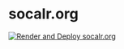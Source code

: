 
# socalr.org

<!-- badges: start -->
[![Render and Deploy socalr.org](https://github.com/laRusers/socalr.org/workflows/Render%20and%20Deploy%20socalr.org/badge.svg)](https://github.com/laRusers/socalr.org/actions)
<!-- badges: end -->

